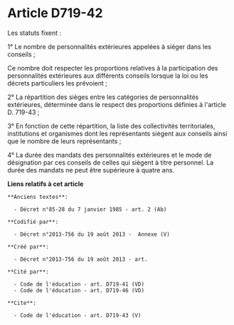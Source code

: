 # Article D719-42

Les statuts fixent : 

1° Le nombre de personnalités extérieures appelées à siéger dans les conseils ; 

Ce nombre doit respecter les proportions relatives à la participation des personnalités extérieures aux différents conseils
lorsque la loi ou les décrets particuliers les prévoient ; 

2° La répartition des sièges entre les catégories de personnalités extérieures, déterminée dans le respect des proportions
définies à l'article D. 719-43 ; 

3° En fonction de cette répartition, la liste des collectivités territoriales, institutions et organismes dont les
représentants siègent aux conseils ainsi que le nombre de leurs représentants ; 

4° La durée des mandats des personnalités extérieures et le mode de désignation par ces conseils de celles qui siègent à
titre personnel. La durée des mandats ne peut être supérieure à quatre ans.

**Liens relatifs à cet article**

	**Anciens textes**:

	  - Décret n°85-28 du 7 janvier 1985 - art. 2 (Ab)

	**Codifié par**:

	  - Décret n°2013-756 du 19 août 2013 -  Annexe (V)

	**Créé par**:

	  - Décret n°2013-756 du 19 août 2013 - art.

	**Cité par**:

	  - Code de l'éducation - art. D719-41 (VD)
	  - Code de l'éducation - art. D719-46 (VD)

	**Cite**:

	  - Code de l'éducation - art. D719-43 (V)
